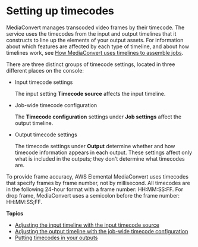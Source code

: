 # Setting up timecodes<a name="setting-up-timecode"></a>

MediaConvert manages transcoded video frames by their timecode\. The service uses the timecodes from the input and output timelines that it constructs to line up the elements of your output assets\. For information about which features are affected by each type of timeline, and about how timelines work, see [How MediaConvert uses timelines to assemble jobs](how-mediaconvert-uses-timelines-to-assemble-jobs.md)\.

There are three distinct groups of timecode settings, located in three different places on the console:
+ Input timecode settings

  The input setting **Timecode source** affects the input timeline\.
+ Job\-wide timecode configuration

  The **Timecode configuration** settings under **Job settings** affect the output timeline\.
+ Output timecode settings

  The timecode settings under **Output** determine whether and how timecode information appears in each output\. These settings affect only what is included in the outputs; they don't determine what timecodes are\.

To provide frame accuracy, AWS Elemental MediaConvert uses timecodes that specify frames by frame number, not by millisecond\. All timecodes are in the following 24\-hour format with a frame number: HH:MM:SS:FF\. For drop frame, MediaConvert uses a semicolon before the frame number: HH:MM:SS;FF\.

**Topics**
+ [Adjusting the input timeline with the input timecode source](timecode-input.md)
+ [Adjusting the output timeline with the job\-wide timecode configuration](timecode-jobconfig.md)
+ [Putting timecodes in your outputs](timecode-output.md)